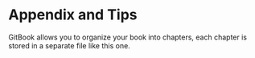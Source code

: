 # Appendix and Tips

GitBook allows you to organize your book into chapters, each chapter is stored in a separate file like this one.
